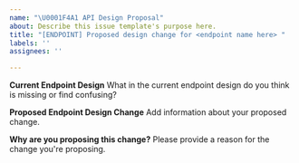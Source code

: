```yaml
---
name: "\U0001F4A1 API Design Proposal"
about: Describe this issue template's purpose here.
title: "[ENDPOINT] Proposed design change for <endpoint name here> "
labels: ''
assignees: ''

---
```


**Current Endpoint Design**
What in the current endpoint design do you think is missing or find confusing?

**Proposed Endpoint Design Change**
Add information about your proposed change.

**Why are you proposing this change?**
Please provide a reason for the change you're proposing.
